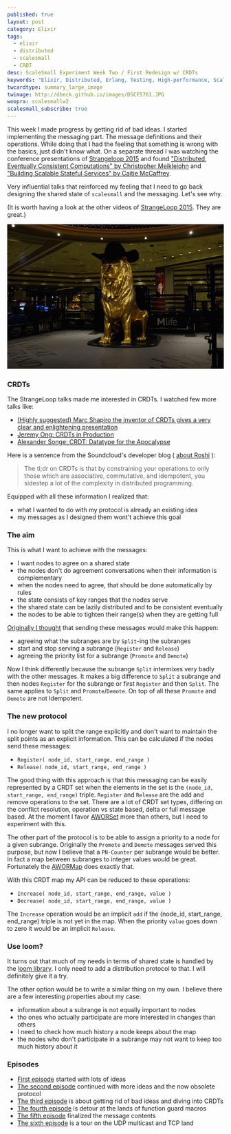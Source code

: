```yaml
---
published: true
layout: post
category: Elixir
tags: 
  - elixir
  - distributed
  - scalesmall
  - CRDT
desc: ScaleSmall Experiment Week Two / First Redesign w/ CRDTs
keywords: "Elixir, Distributed, Erlang, Testing, High-performance, Scalable, CRDT"
twcardtype: summary_large_image
twimage: http://dbeck.github.io/images/DSCF5761.JPG
woopra: scalesmallw2
scalesmall_subscribe: true
---
```


This week I made progress by getting rid of bad ideas. I started implementing the messaging part. The message definitions and their operations. While doing that I had the feeling that something is wrong with the basics, just didn't know what. On a separate thread I was watching the conference presentations of [Strangeloop 2015](http://www.thestrangeloop.com/2015/sessions.html) and found ["Distributed, Eventually Consistent Computations" by Christopher Meiklejohn](https://www.youtube.com/watch?v=lsKaNDj4TrE) and ["Building Scalable Stateful Services" by Caitie McCaffrey](https://www.youtube.com/watch?v=H0i_bXKwujQ).

Very influential talks that reinforced my feeling that I need to go back designing the shared state of ```scalesmall``` and the messaging. Let's see why.

(It is worth having a look at the other videos of [StrangeLoop 2015](http://www.thestrangeloop.com/2015/sessions.html). They are great.)

![CRDT](/images/DSCF5761.JPG)

### CRDTs

The StrangeLoop talks made me interested in CRDTs. I watched few more talks like:

- [(Highly suggested) Marc Shapiro the inventor of CRDTs gives a very clear and enlightening presentation](https://www.youtube.com/watch?v=ebWVLVhiaiY)
- [Jeremy Ong: CRDTs in Production](https://www.youtube.com/watch?v=PdCZXLEh788)
- [Alexander Songe: CRDT: Datatype for the Apocalypse](https://www.youtube.com/watch?v=txD1tfyIIvY)


Here is a sentence from the Soundcloud's developer blog ( [about Roshi](https://developers.soundcloud.com/blog/roshi-a-crdt-system-for-timestamped-events) ):

> The tl;dr on CRDTs is that by constraining your operations to only those which are associative, commutative, and idempotent, you sidestep a lot of the complexity in distributed programming.

Equipped with all these information I realized that:

- what I wanted to do with my protocol is already an existing idea
- my messages as I designed them wont't achieve this goal

### The aim

This is what I want to achieve with the messages:

- I want nodes to agree on a shared state
- the nodes don't do agreement conversations when their information is complementary
- when the nodes need to agree, that should be done automatically by rules
- the state consists of key ranges that the nodes serve
- the shared state can be lazily distributed and to be consistent eventually
- the nodes to be able to tighten their range(s) when they are getting full

[Originally I thought](/Scalesmall-W1-Combininig-Events/) that sending these messages would make this happen:

- agreeing what the subranges are by ```Split```-ing the subranges
- start and stop serving a subrange (```Register``` and  ```Release```)
- agreeing the priority list for a subrange (```Promote``` and ```Demote```)

Now I think differently because the subrange ```Split``` intermixes very badly with the other messages. It makes a big difference to ```Split``` a subrange and then nodes ```Register``` for the subrange or first ```Register``` and then ```Split```. The same applies to ```Split``` and ```Promote```/```Demote```. On top of all these ```Promote``` and ```Demote``` are not Idempotent. 

### The new protocol

I no longer want to split the range explicitly and don't want to maintain the split points as an explicit information. This can be calculated if the nodes send these messages:

- ```Register( node_id, start_range, end_range )```
- ```Release( node_id, start_range, end_range )```

The good thing with this approach is that this messaging can be easily represented by a CRDT set when the elements in the set is the ```(node_id, start_range, end_range)``` triple. ```Register``` and ```Release``` are the add and remove operations to the set. There are a lot of CRDT set types, differing on the conflict resolution, operation vs state based, delta or full message based. At the moment I favor [AWORSet](https://github.com/asonge/loom/blob/master/lib/loom/aworset.ex) more than others, but I need to experiment with this.

The other part of the protocol is to be able to assign a priority to a node for a given subrange. Originally the ```Promote``` and ```Demote``` messages served this purpose, but now I believe that a ```PN-Counter``` per subrange would be better. In fact a map between subranges to integer values would be great. Fortunately the [AWORMap](https://github.com/asonge/loom/blob/master/lib/loom/awormap.ex) does exactly that.

With this CRDT map my API can be reduced to these operations:

- ```Increase( node_id, start_range, end_range, value )```
- ```Decrease( node_id, start_range, end_range, value )```

The ```Increase``` operation would be an implicit ```add``` if the (node_id, start_range, end_range) triple is not yet in the map. When the priority ```value``` goes down to zero it would be an implicit ```Release```.

### Use loom?

It turns out that much of my needs in terms of shared state is handled by the [loom library](https://github.com/asonge/loom). I only need to add a distribution protocol to that. I will definitely give it a try.

The other option would be to write a similar thing on my own. I believe there are a few interesting properties about my case:

- information about a subrange is not equally important to nodes
- tho ones who actually participate are more interested in changes than others
- I need to check how much history a node keeps about the map
- the nodes who don't participate in a subrange may not want to keep too much history about it

### Episodes

- [First episode](/Scalesmall-Experiment-Begins/) started with lots of ideas
- [The second episode](/Scalesmall-W1-Combininig-Events/) continued with more ideas and the now obsolete protocol
- [The third episode](/Scalesmall-W2-First-Redesign/) is about getting rid of bad ideas and diving into CRDTs
- [The fourth episode](/Scalesmall-W3-Elixir-Macro-Guards/) is detour at the lands of function guard macros
- [The fifth episode](/Scalesmall-W4-Message-Contents-Finalized/) finalized the message contents
- [The sixth episode](//Scalesmall-W5-UDP-Multicast-Mixed-With-TCP/) is a tour on the UDP multicast and TCP land
